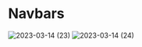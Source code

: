# Navbars
 
![2023-03-14 (23)](https://user-images.githubusercontent.com/111579457/225108380-1b420177-d79a-4636-a0c9-818e1ec41ee2.png)
![2023-03-14 (24)](https://user-images.githubusercontent.com/111579457/225108382-1c412f5f-4d84-45f9-997b-444c7068a99f.png)
